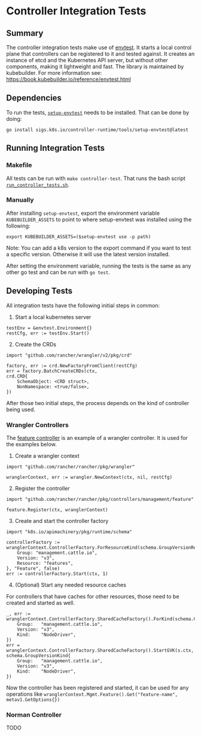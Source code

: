 # Controller Integration Tests

## Summary

The controller integration tests make use of [envtest](https://pkg.go.dev/sigs.k8s.io/controller-runtime/pkg/envtest). It starts a local control plane that controllers can be registered to it and tested against. It creates an instance of etcd and the Kubernetes API server, but without other components, making it lightweight and fast.
The library is maintained by kubebuilder. For more information see: https://book.kubebuilder.io/reference/envtest.html

## Dependencies

To run the tests, [`setup-envtest`](https://pkg.go.dev/sigs.k8s.io/controller-runtime/tools/setup-envtest) needs to be installed. That can be done by doing:
```
go install sigs.k8s.io/controller-runtime/tools/setup-envtest@latest
```

## Running Integration Tests

### Makefile
All tests can be run with `make controller-test`. That runs the bash script [`run_controller_tests.sh`](./run_controller_tests.sh).

### Manually

After installing `setup-envtest`, export the environment variable `KUBEBUILDER_ASSETS` to point to where setup-envtest was installed using the following:
```
export KUBEBUILDER_ASSETS=($setup-envtest use -p path)
```

Note: You can add a k8s version to the export command if you want to test a specific version. Otherwise it will use the latest version installed.

After setting the environment variable, running the tests is the same as any other go test and can be run with `go test`.

## Developing Tests

All integration tests have the following initial steps in common:

1. Start a local kubernetes server

```
testEnv = &envtest.Environment{}
restCfg, err := testEnv.Start()
```

2. Create the CRDs

```
import "github.com/rancher/wrangler/v2/pkg/crd"

factory, err := crd.NewFactoryFromClient(restCfg)
err = factory.BatchCreateCRDs(ctx,
crd.CRD{
    SchemaObject: <CRD struct>,
    NonNamespace: <true/false>,
})
```

After those two initial steps, the process depends on the kind of controller being used.

### Wrangler Controllers

The [feature controller](feature/feature_test.go) is an example of a wrangler controller. It is used for the examples below.

1. Create a wrangler context

```
import "github.com/rancher/rancher/pkg/wrangler"

wranglerContext, err := wrangler.NewContext(ctx, nil, restCfg)
```

2. Register the controller

```
import "github.com/rancher/rancher/pkg/controllers/management/feature"

feature.Register(ctx, wranglerContext)
```

3. Create and start the controller factory

```
import "k8s.io/apimachinery/pkg/runtime/schema"

controllerFactory := wranglerContext.ControllerFactory.ForResourceKind(schema.GroupVersionResource{
    Group: "management.cattle.io",
    Version: "v3",
    Resource: "features",
}, "Feature", false)
err := controllerFactory.Start(ctx, 1)
```

4. (Optional) Start any needed resource caches

For controllers that have caches for other resources, those need to be created and started as well.

```
_, err := wranglerContext.ControllerFactory.SharedCacheFactory().ForKind(schema.GroupVersionKind{
	Group:   "management.cattle.io",
	Version: "v3",
	Kind:    "NodeDriver",
})
err = wranglerContext.ControllerFactory.SharedCacheFactory().StartGVK(s.ctx, schema.GroupVersionKind{
	Group:   "management.cattle.io",
	Version: "v3",
	Kind:    "NodeDriver",
})
```

Now the controller has been registered and started, it can be used for any operations like `wranglerContext.Mgmt.Feature().Get("feature-name", metav1.GetOptions{})`

### Norman Controller
TODO